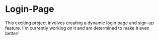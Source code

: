 # Login-Page
This exciting project involves creating a dynamic login page and sign-up feature. I'm currently working on it and am determined to make it even better!
